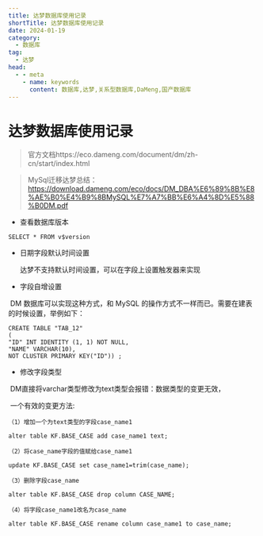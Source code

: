 ```yaml
---
title: 达梦数据库使用记录
shortTitle: 达梦数据库使用记录
date: 2024-01-19
category:
  - 数据库
tag:
  - 达梦
head:
  - - meta
    - name: keywords
      content: 数据库,达梦,关系型数据库,DaMeng,国产数据库
---
```


# 达梦数据库使用记录

> 官方文档https://eco.dameng.com/document/dm/zh-cn/start/index.html

> MySql迁移达梦总结：https://download.dameng.com/eco/docs/DM_DBA%E6%89%8B%E8%AE%B0%E4%B9%8BMySQL%E7%A7%BB%E6%A4%8D%E5%88%B0DM.pdf   

- 查看数据库版本
```
SELECT * FROM v$version
```

- 日期字段默认时间设置

  达梦不支持默认时间设置，可以在字段上设置触发器来实现

- 字段自增设置

​    DM 数据库可以实现这种方式，和 MySQL 的操作方式不一样而已。需要在建表的时候设置，举例如下：

```
CREATE TABLE "TAB_12"
(
"ID" INT IDENTITY (1, 1) NOT NULL,
"NAME" VARCHAR(10),
NOT CLUSTER PRIMARY KEY("ID")) ;
```

- 修改字段类型

​    DM直接将varchar类型修改为text类型会报错：数据类型的变更无效，

​    一个有效的变更方法:  

```
（1）增加一个为text类型的字段case_name1

alter table KF.BASE_CASE add case_name1 text;

（2）将case_name字段的值赋给case_name1

update KF.BASE_CASE set case_name1=trim(case_name);

（3）删除字段case_name

alter table KF.BASE_CASE drop column CASE_NAME;

（4）将字段case_name1改名为case_name

alter table KF.BASE_CASE rename column case_name1 to case_name; 
```



